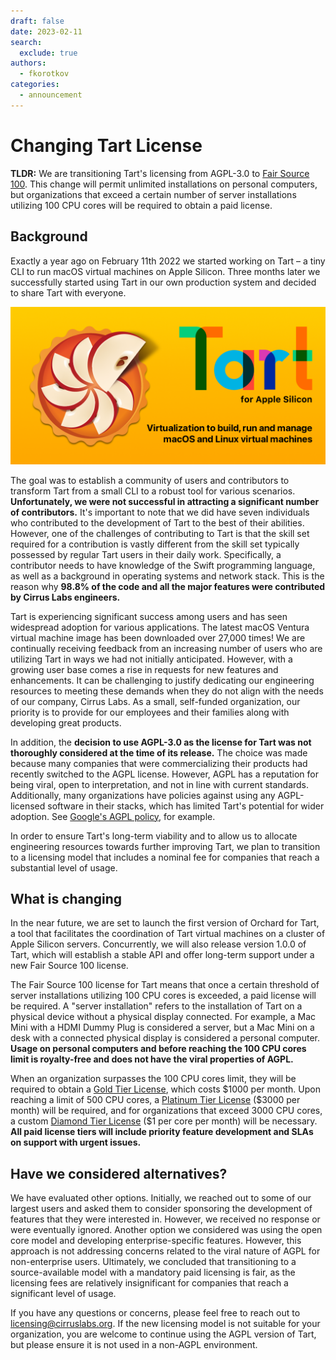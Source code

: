 ```yaml
---
draft: false
date: 2023-02-11
search:
  exclude: true
authors:
  - fkorotkov
categories:
  - announcement
---
```


# Changing Tart License

**TLDR:** We are transitioning Tart's licensing from AGPL-3.0 to [Fair Source 100](https://fair.io/). This change will
permit unlimited installations on personal computers, but organizations that exceed a certain number of server
installations utilizing 100 CPU cores will be required to obtain a paid license.

## Background

Exactly a year ago on February 11th 2022 we started working on Tart – a tiny CLI to run macOS virtual machines on Apple Silicon.
Three months later we successfully started using Tart in our own production system and decided to share Tart with everyone.

<img src="https://github.com/cirruslabs/tart/raw/main/Resources/TartSocial.png"/>

The goal was to establish a community of users and contributors to transform Tart from a small CLI to a robust tool
for various scenarios. **Unfortunately, we were not successful in attracting a significant number of contributors.**
It's important to note that we did have seven individuals who contributed to the development of Tart to the best of
their abilities. However, one of the challenges of contributing to Tart is that the skill set required for a contribution
is vastly different from the skill set typically possessed by regular Tart users in their daily work. Specifically,
a contributor needs to have knowledge of the Swift programming language, as well as a background in operating systems
and network stack. This is the reason why **98.8% of the code and all the major features were contributed by Cirrus Labs engineers.**

<!-- more -->

Tart is experiencing significant success among users and has seen widespread adoption for various applications.
The latest macOS Ventura virtual machine image has been downloaded over 27,000 times! We are continually receiving
feedback from an increasing number of users who are utilizing Tart in ways we had not initially anticipated. However,
with a growing user base comes a rise in requests for new features and enhancements. It can be challenging to justify
dedicating our engineering resources to meeting these demands when they do not align with the needs of our company, Cirrus Labs.
As a small, self-funded organization, our priority is to provide for our employees and their families along with developing great products.

In addition, the **decision to use AGPL-3.0 as the license for Tart was not thoroughly considered at the time of its release.**
The choice was made because many companies that were commercializing their products had recently switched to the AGPL license.
However, AGPL has a reputation for being viral, open to interpretation, and not in line with current standards. Additionally,
many organizations have policies against using any AGPL-licensed software in their stacks, which has limited Tart's potential
for wider adoption. See [Google's AGPL policy](https://opensource.google/documentation/reference/using/agpl-policy), for example.

In order to ensure Tart's long-term viability and to allow us to allocate engineering resources towards further improving Tart,
we plan to transition to a licensing model that includes a nominal fee for companies that reach a substantial level of usage.

## What is changing

In the near future, we are set to launch the first version of Orchard for Tart, a tool that facilitates the coordination
of Tart virtual machines on a cluster of Apple Silicon servers. Concurrently, we will also release version 1.0.0 of Tart,
which will establish a stable API and offer long-term support under a new Fair Source 100 license.

The Fair Source 100 license for Tart means that once a certain threshold of server installations utilizing 100 CPU cores
is exceeded, a paid license will be required. A "server installation" refers to the installation of Tart on a physical
device without a physical display connected. For example, a Mac Mini with a HDMI Dummy Plug is considered a server,
but a Mac Mini on a desk with a connected physical display is considered a personal computer. **Usage on personal computers
and before reaching the 100 CPU cores limit is royalty-free and does not have the viral properties of AGPL.**

When an organization surpasses the 100 CPU cores limit, they will be required to obtain a [Gold Tier License](/licensing#license-tiers),
which costs \$1000 per month. Upon reaching a limit of 500 CPU cores, a [Platinum Tier License](/licensing#license-tiers)
(\$3000 per month) will be required, and for organizations that exceed 3000 CPU cores, a custom [Diamond Tier License](/licensing#license-tiers)
(\$1 per core per month) will be necessary. **All paid license tiers will include priority feature development and SLAs on support with urgent issues.**

## Have we considered alternatives?

We have evaluated other options. Initially, we reached out to some of our largest users and asked them to consider
sponsoring the development of features that they were interested in. However, we received no response or were eventually
ignored. Another option we considered was using the open core model and developing enterprise-specific features. However,
this approach is not addressing concerns related to the viral nature of AGPL for non-enterprise users. Ultimately,
we concluded that transitioning to a source-available model with a mandatory paid licensing is fair, as the licensing fees
are relatively insignificant for companies that reach a significant level of usage.

If you have any questions or concerns, please feel free to reach out to [licensing@cirruslabs.org](mailto:licensing@cirruslabs.org).
If the new licensing model is not suitable for your organization, you are welcome to continue using the AGPL version of Tart,
but please ensure it is not used in a non-AGPL environment.
